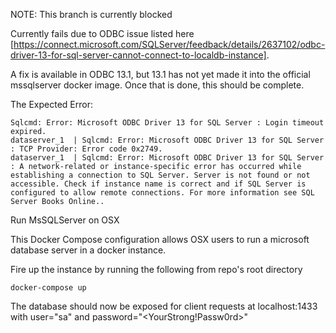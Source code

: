 NOTE:  This branch is currently blocked


Currently fails due to ODBC issue listed here [https://connect.microsoft.com/SQLServer/feedback/details/2637102/odbc-driver-13-for-sql-server-cannot-connect-to-localdb-instance].

A fix is available in ODBC 13.1, but 13.1 has not yet made it into the official mssqlserver docker image.  Once that is done, this should be complete.

The Expected Error:

```
Sqlcmd: Error: Microsoft ODBC Driver 13 for SQL Server : Login timeout expired.
dataserver_1  | Sqlcmd: Error: Microsoft ODBC Driver 13 for SQL Server : TCP Provider: Error code 0x2749.
dataserver_1  | Sqlcmd: Error: Microsoft ODBC Driver 13 for SQL Server : A network-related or instance-specific error has occurred while establishing a connection to SQL Server. Server is not found or not accessible. Check if instance name is correct and if SQL Server is configured to allow remote connections. For more information see SQL Server Books Online..
```




Run MsSQLServer on OSX

This Docker Compose configuration allows OSX users to run a microsoft database server in a docker instance.

Fire up the instance by running the following from repo's root directory

```
docker-compose up
```

The database should now be exposed for client requests at localhost:1433 with user="sa" and password="<YourStrong!Passw0rd>"
